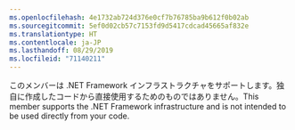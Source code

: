 ```yaml
---
ms.openlocfilehash: 4e1732ab724d376e0cf7b76785ba9b612f0b02ab
ms.sourcegitcommit: 5ef0d02cb57c7153fd9d5417cdcad45665af832e
ms.translationtype: HT
ms.contentlocale: ja-JP
ms.lasthandoff: 08/29/2019
ms.locfileid: "71140211"
---
```

<span data-ttu-id="51b35-101">このメンバーは .NET Framework インフラストラクチャをサポートします。独自に作成したコードから直接使用するためのものではありません。</span><span class="sxs-lookup"><span data-stu-id="51b35-101">This member supports the .NET Framework infrastructure and is not intended to be used directly from your code.</span></span>
